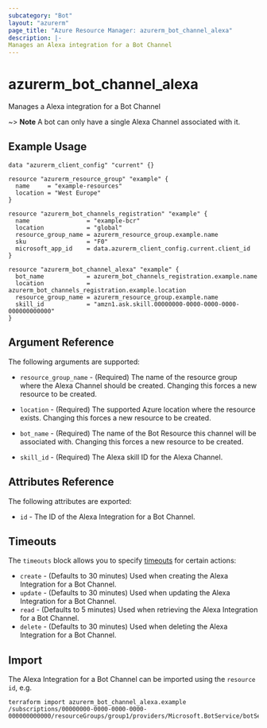 ```yaml
---
subcategory: "Bot"
layout: "azurerm"
page_title: "Azure Resource Manager: azurerm_bot_channel_alexa"
description: |-
Manages an Alexa integration for a Bot Channel
---
```


# azurerm_bot_channel_alexa

Manages a Alexa integration for a Bot Channel

~> **Note** A bot can only have a single Alexa Channel associated with it.

## Example Usage

```hcl
data "azurerm_client_config" "current" {}

resource "azurerm_resource_group" "example" {
  name     = "example-resources"
  location = "West Europe"
}

resource "azurerm_bot_channels_registration" "example" {
  name                = "example-bcr"
  location            = "global"
  resource_group_name = azurerm_resource_group.example.name
  sku                 = "F0"
  microsoft_app_id    = data.azurerm_client_config.current.client_id
}

resource "azurerm_bot_channel_alexa" "example" {
  bot_name            = azurerm_bot_channels_registration.example.name
  location            = azurerm_bot_channels_registration.example.location
  resource_group_name = azurerm_resource_group.example.name
  skill_id            = "amzn1.ask.skill.00000000-0000-0000-0000-000000000000"
}
```

## Argument Reference

The following arguments are supported:

* `resource_group_name` - (Required) The name of the resource group where the Alexa Channel should be created. Changing this forces a new resource to be created.

* `location` - (Required) The supported Azure location where the resource exists. Changing this forces a new resource to be created.

* `bot_name` - (Required) The name of the Bot Resource this channel will be associated with. Changing this forces a new resource to be created.

* `skill_id` - (Required) The Alexa skill ID for the Alexa Channel.

## Attributes Reference

The following attributes are exported:

* `id` - The ID of the Alexa Integration for a Bot Channel.

## Timeouts

The `timeouts` block allows you to specify [timeouts](https://www.terraform.io/docs/configuration/resources.html#timeouts) for certain actions:

* `create` - (Defaults to 30 minutes) Used when creating the Alexa Integration for a Bot Channel.
* `update` - (Defaults to 30 minutes) Used when updating the Alexa Integration for a Bot Channel.
* `read` - (Defaults to 5 minutes) Used when retrieving the Alexa Integration for a Bot Channel.
* `delete` - (Defaults to 30 minutes) Used when deleting the Alexa Integration for a Bot Channel.

## Import

The Alexa Integration for a Bot Channel can be imported using the `resource id`, e.g.

```shell
terraform import azurerm_bot_channel_alexa.example /subscriptions/00000000-0000-0000-0000-000000000000/resourceGroups/group1/providers/Microsoft.BotService/botServices/botService1/channels/AlexaChannel
```
